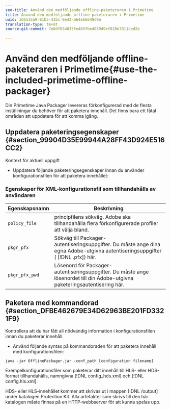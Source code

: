 ```yaml
---
seo-title: Använd den medföljande offline-paketeraren i Primetime
title: Använd den medföljande offline-paketeraren i Primetime
uuid: 16b535a9-81b5-43bc-9e42-a64eb6649d9a
translation-type: tm+mt
source-git-commit: 7e8df034035fe465fbe403949ef828e7811ced2e

---
```



# Använd den medföljande offline-paketeraren i Primetime{#use-the-included-primetime-offline-packager}

Din Primetime Java Packager levereras förkonfigurerad med de flesta inställningar du behöver för att paketera innehåll. Det finns bara ett fåtal områden att uppdatera för att komma igång.

## Uppdatera paketeringsegenskaper {#section_99904D35E99944A28FF43D924E516CC2}

Kontext för aktuell uppgift

* Uppdatera följande paketeringsegenskaper innan du använder konfigurationsfilen för att paketera innehållet:

### Egenskaper för XML-konfigurationsfil som tillhandahålls av användaren

| Egenskapsnamn | Beskrivning |
|---|---|
| `policy_file` | principfilens sökväg. Adobe ska tillhandahålla flera förkonfigurerade profiler att välja bland. |
| `pkgr_pfx` | Sökväg till Packager-autentiseringsuppgifter. Du måste ange dina egna Adobe-utgivna autentiseringsuppgifter ( [!DNL .pfx]) här. |
| `pkgr_pfx_pwd` | Lösenord för Packager-autentiseringsuppgifter. Du måste ange lösenordet till din Adobe-utgivna paketeringsautentisering här. |

## Paketera med kommandorad {#section_DFBE462679E34D62963BE201FD3321F9}

Kontrollera att du har fått all nödvändig information i konfigurationsfilen innan du paketerar innehåll.

* Använd följande syntax på kommandoraden för att paketera innehåll med konfigurationsfilen:

```
java -jar OfflinePackager.jar -conf_path [configuration filename]
```

Exempelkonfigurationsfiler som paketerar ditt innehåll till HLS- eller HDS-format tillhandahålls, namngivna [!DNL config_hds.xml] och [!DNL config.hls.xml].

HDS- eller HLS-innehållet kommer att skrivas ut i mappen [!DNL /output] under katalogen Protection Kit. Alla artefakter som skrivs till den här katalogen måste finnas på en HTTP-webbserver för att kunna spelas upp.
